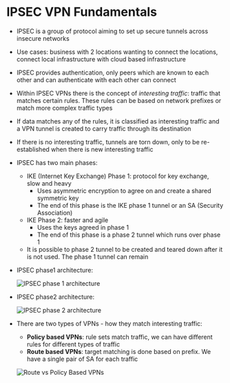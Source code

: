 # IPSEC VPN Fundamentals

- IPSEC is a group of protocol aiming to set up secure tunnels across insecure networks
- Use cases: business with 2 locations wanting to connect the locations, connect local infrastructure with cloud based infrastructure
- IPSEC provides authentication, only peers which are known to each other and can authenticate with each other can connect
- Within IPSEC VPNs there is the concept of *interesting traffic*: traffic that matches certain rules. These rules can be based on network prefixes or match more complex traffic types
- If data matches any of the rules, it is classified as interesting traffic and a VPN tunnel is created to carry traffic through its destination
- If there is no interesting traffic, tunnels are torn down, only to be re-established when there is new interesting traffic
- IPSEC has two main phases:
    - IKE (Internet Key Exchange) Phase 1: protocol for key exchange, slow and heavy
        - Uses asymmetric encryption to agree on and create a shared symmetric key
        - The end of this phase is the IKE phase 1 tunnel or an SA (Security Association)
    - IKE Phase 2: faster and agile
        - Uses the keys agreed in phase 1
        - The end of this phase is a phase 2 tunnel which runs over phase 1
    - It is possible to phase 2 tunnel to be created and teared down after it is not used. The phase 1 tunnel can remain
- IPSEC phase1 architecture:

    ![IPSEC phase 1 architecture](images/IPSECvpn2.png)

- IPSEC phase2 architecture:

    ![IPSEC phase 2 architecture](images/IPSECvpn3.png)

- There are two types of VPNs - how they match interesting traffic:
    - **Policy based VPNs**: rule sets match traffic, we can have different rules for different types of traffic
    - **Route based VPNs**: target matching is done based on prefix. We have a single pair of SA for each traffic

    ![Route vs Policy Based VPNs](images/IPSECvpn4.png)